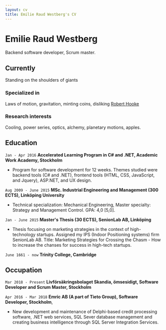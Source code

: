 ```yaml
---
layout: cv
title: Emilie Raud Westberg's CV
---
```

# Emilie Raud Westberg
Backend software developer, Scrum master.


## Currently

Standing on the shoulders of giants

### Specialized in

Laws of motion, gravitation, minting coins, disliking [Robert Hooke](http://en.wikipedia.org/wiki/Robert_Hooke)


### Research interests

Cooling, power series, optics, alchemy, planetary motions, apples.


## Education
`Jan - Apr 2016`
__Accelerated Learning Program in C# and .NET, Academic Work Academy, Stockholm__
- Program for software development for 12 weeks. Themes studied were backend tools (C# and .NET), frontend tools (HTML, CSS, JavaScript, and Jquery), ASP.NET, and UX design.

`Aug 2009 - June 2015`
__MSc. Industrial Engineering and Management (300 ECTS), Linköping University__
- Technical specialization: Mechanical Engineering, Master specialty: Strategy and Management Control. GPA: 4,0 [5,0].

`Jan - June 2015`
__Master's Thesis (30 ECTS), SenionLab AB, Linköping__
- Thesis focusing on marketing strategies in the context of high-technology startups. Assigned my IPS (Indoor Positioning systems) firm SenionLab AB. Title: Marketing Strategies for Crossing the Chasm - How to increase the chanses for success in high-tech startups.

`June 1661 - now`
__Trinity College, Cambridge__


## Occupation
`Mar 2018 - Present`
__Livförsäkringsbolaget Skandia, ömsesidigt, Software Developer and Scrum Master, Stockholm__

`Apr 2016 - Mar 2018`
__Emric AB (A part of Tieto Group), Software Developer, Stockholm__,
- New development and maintenance of Delphi-based credit processing software, .NET web services, SQL Sever database management and creating business intelligence through SQL Server Integration Services.



<!-- ### Footer

Last updated: September 2021 -->


